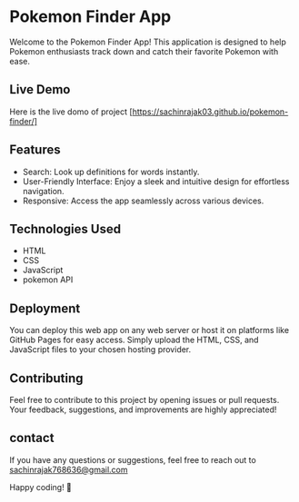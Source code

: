 
# Pokemon Finder App
Welcome to the Pokemon Finder App! This application is designed to help Pokemon enthusiasts track down and catch their favorite Pokemon with ease.
## Live Demo

Here is the live domo of project [https://sachinrajak03.github.io/pokemon-finder/]



## Features
- Search: Look up definitions for words instantly.
- User-Friendly Interface: Enjoy a sleek and intuitive design for effortless navigation.
- Responsive: Access the app seamlessly across various devices.

## Technologies Used
- HTML
- CSS
- JavaScript
- pokemon API
## Deployment

You can deploy this web app on any web server or host it on platforms like GitHub Pages for easy access. Simply upload the HTML, CSS, and JavaScript files to your chosen hosting provider.
## Contributing

Feel free to contribute to this project by opening issues or pull requests. Your feedback, suggestions, and improvements are highly appreciated!
## contact

If you have any questions or suggestions, feel free to reach out to sachinrajak768636@gmail.com

Happy coding! 🚀
